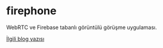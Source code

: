# firephone
WebRTC ve Firebase tabanlı görüntülü görüşme uygulaması.

<a href="http://www.atasoyweb.net/Firephone-Web-Tabanli-Goruntulu-Gorusme-Uygulamasi" target="_blank">İlgili blog yazısı</a>
